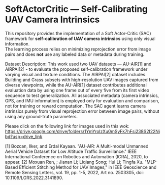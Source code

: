 # SoftActorCritic — Self-Calibrating UAV Camera Intrinsics

This repository provides the implementation of a Soft Actor-Critic (SAC) framework for **self-calibration of UAV camera intrinsics** using only visual information.  
The learning process relies on minimizing reprojection error from image pairs and does **not** use any labeled data or metadata during training.

Dataset Description:
This work used  two UAV datasets — AU-AIR[1] and AIRPAI[2] - to evaluate the proposed self-calibration framework under varying visual and texture conditions.
The AIRPAI[2] dataset includes Building and Grass subsets with high-resolution UAV images captured from diverse viewpoints, 
while the AU-AIR[1] dataset contributes additional evaluation data by using one frame out of every five from its first video sequence to test generalization.
All associated metadata (camera intrinsics, GPS, and IMU information) is employed only for evaluation and comparison, not for training or reward computation. 
The SAC agent learns camera intrinsics purely from visual reprojection error between image pairs, without using any ground-truth parameters.

Please click on the following link for images used in this wok:
https://drive.google.com/drive/folders/1YmYroIzXu0mSyFk7hFsi238S2I22Nibd?usp=drive_link

[1] Bozcan, Ilker, and Erdal Kayaan. "AU-AIR: A Multi-modal Unmanned Aerial Vehicle Dataset for Low Altitude Traffic Surveillance." IEEE International Conference on Robotics and Automation (ICRA), 2020, to appear.
[2] Moxuan Ren, ; Jianan Li; Liqiang Song; Hui Li; Tingfa Xu.  "MLP-Based Efficient Stitching Method for UAV Images," in IEEE Geoscience and Remote Sensing Letters, vol. 19, pp. 1-5, 2022, Art no. 2503305, doi: 10.1109/LGRS.2022.3141890.


